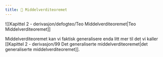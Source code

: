```yaml
---
title: 📄 Middelverditeoremet
---
```


![[Kapittel 2 - derivasjon/defogteo/Teo Middelverditeoremet|Teo Middelverditeoremet]]


Middelverditeoremet kan vi faktisk generalisere enda litt mer til det vi kaller [[Kapittel 2 - derivasjon/99 Det generaliserte middelverditeoremet|det generaliserte middelverditeoremet]].